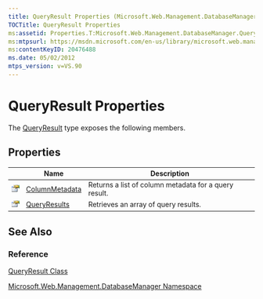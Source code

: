 ```yaml
---
title: QueryResult Properties (Microsoft.Web.Management.DatabaseManager)
TOCTitle: QueryResult Properties
ms:assetid: Properties.T:Microsoft.Web.Management.DatabaseManager.QueryResult
ms:mtpsurl: https://msdn.microsoft.com/en-us/library/microsoft.web.management.databasemanager.queryresult_properties(v=VS.90)
ms:contentKeyID: 20476488
ms.date: 05/02/2012
mtps_version: v=VS.90
---
```


# QueryResult Properties

The [QueryResult](queryresult-class-microsoft-web-management-databasemanager.md) type exposes the following members.

## Properties

||Name|Description|
|--- |--- |--- |
|![Public property](images/Dd565931.pubproperty(en-us,VS.90).gif "Public property")|[ColumnMetadata](queryresult-columnmetadata-property-microsoft-web-management-databasemanager.md)|Returns a list of column metadata for a query result.|
|![Public property](images/Dd565931.pubproperty(en-us,VS.90).gif "Public property")|[QueryResults](queryresult-queryresults-property-microsoft-web-management-databasemanager.md)|Retrieves an array of query results.|

## See Also

### Reference

[QueryResult Class](queryresult-class-microsoft-web-management-databasemanager.md)

[Microsoft.Web.Management.DatabaseManager Namespace](microsoft-web-management-databasemanager-namespace.md)

